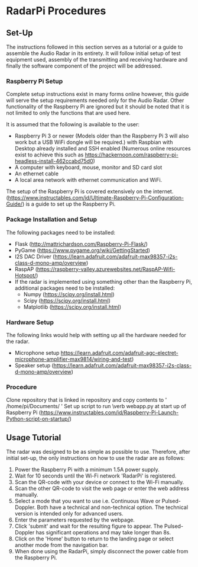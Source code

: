 # RadarPi Procedures

## Set-Up

The instructions followed in this section serves as a tutorial or a guide to assemble the Audio Radar in its entirety. It will follow initial setup of test equipment used, assembly of the transmitting and receiving hardware and finally the software component of the project will be addressed.

### Raspberry Pi Setup

Complete setup instructions exist in many forms online however, this guide will serve the setup requirements needed only for the Audio Radar. Other functionality of the Raspberry Pi are ignored but it should be noted that it is not limited to only the functions that are used here. 

It is assumed that the following is available to the user:

- Raspberry Pi 3 or newer (Models older than the Raspberry Pi 3 will also work but a USB WiFi dongle will be required.) with Raspbian with Desktop already installed and SSH enabled (Numerous online resources exist to achieve this such as https://hackernoon.com/raspberry-pi-headless-install-462ccabd75d0)
- A computer with keyboard, mouse, monitor and SD card slot
- An ethernet cable
- A local area network with ethernet communication and WiFi.

The setup of the Raspberry Pi is covered extensively on the internet. (https://www.instructables.com/id/Ultimate-Raspberry-Pi-Configuration-Guide/) is a guide to set up the Raspberry Pi.

### Package Installation and Setup
The following packages need to be installed:

- Flask (http://mattrichardson.com/Raspberry-Pi-Flask/)
- PyGame (https://www.pygame.org/wiki/GettingStarted)
- I2S DAC Driver (https://learn.adafruit.com/adafruit-max98357-i2s-class-d-mono-amp/overview)
- RaspAP (https://raspberry-valley.azurewebsites.net/RaspAP-Wifi-Hotspot/)
- If the radar is implemented using something other than the Raspberry Pi, additional packages need to be installed: 
  - Numpy (https://scipy.org/install.html)
  - Scipy (https://scipy.org/install.html)
  - Matplotlib (https://scipy.org/install.html)

### Hardware Setup
The following links would help with setting up all the hardware needed for the radar.
- Microphone setup https://learn.adafruit.com/adafruit-agc-electret-microphone-amplifier-max9814/wiring-and-test)
- Speaker setup (https://learn.adafruit.com/adafruit-max98357-i2s-class-d-mono-amp/overview)

### Procedure
Clone repository that is linked in repository and copy contents to ' /home/pi/Documents/ '
Set up script to run \verb webapp.py  at start up of Raspberry Pi (https://www.instructables.com/id/Raspberry-Pi-Launch-Python-script-on-startup/)


## Usage Tutorial
The radar was designed to be as simple as possible to use. Therefore, after initial set-up, the only instructions on how to use the radar are as follows:

1. Power the Raspberry Pi with a minimum 1.5A power supply.
2. Wait for 10 seconds until the Wi-Fi network 'RadarPi' is registered. 
3. Scan the QR-code with your device or connect to the Wi-Fi manually.
4. Scan the other QR-code to visit the web page or enter the web address manually.
5. Select a mode that you want to use i.e. Continuous Wave or Pulsed-Doppler. Both have a technical and non-technical option. The technical version is intended only for advanced users.
6. Enter the parameters requested by the webpage.
7. Click 'submit' and wait for the resulting figure to appear. The Pulsed-Doppler has significant operations and may take longer than 8s.
8. Click on the 'Home' button to return to the landing page or select another mode from the navigation bar.
9. When done using the RadarPi, simply disconnect the power cable from the Raspberry Pi.


